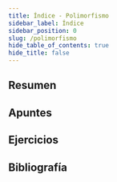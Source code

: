 ```yaml
---
title: Índice - Polimorfismo
sidebar_label: Índice
sidebar_position: 0
slug: /polimorfismo
hide_table_of_contents: true
hide_title: false
---
```


## Resumen

## Apuntes

## Ejercicios

## Bibliografía

